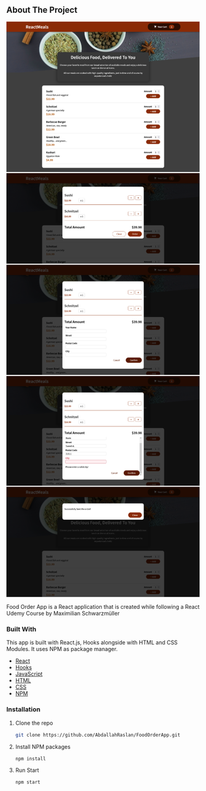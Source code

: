 ## About The Project

![Product Name Screen Shot](asset/shot1.png)
![Product Name Screen Shot](asset/shot2.png)
![Product Name Screen Shot](asset/shot3.png)
![Product Name Screen Shot](asset/shot4.png)
![Product Name Screen Shot](asset/shot5.png)

Food Order App is a React application that is created while following a React Udemy Course by Maximilian Schwarzmüller 

### Built With

This app is built with React.js, Hooks alongside with HTML and CSS Modules. It uses NPM as package manager.

- [React](https://reactjs.org/)
- [Hooks](https://usehooks.com/)
- [JavaScript](https://developer.mozilla.org/en-US/docs/Web/javascript)
- [HTML](https://developer.mozilla.org/en-US/docs/Web/HTML)
- [CSS](https://developer.mozilla.org/en-US/docs/Web/css)
- [NPM](https://www.npmjs.com/)

### Installation

1. Clone the repo
   ```sh
   git clone https://github.com/AbdallahRaslan/FoodOrderApp.git
   ```
2. Install NPM packages
   ```sh
   npm install
   ```

3. Run Start 
   ```sh
   npm start
   ```
